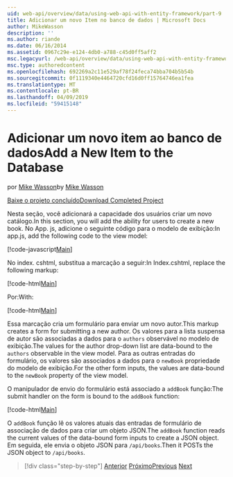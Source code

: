 ```yaml
---
uid: web-api/overview/data/using-web-api-with-entity-framework/part-9
title: Adicionar um novo Item no banco de dados | Microsoft Docs
author: MikeWasson
description: ''
ms.author: riande
ms.date: 06/16/2014
ms.assetid: 0967c29e-e124-4db0-a788-c45d0ff5aff2
msc.legacyurl: /web-api/overview/data/using-web-api-with-entity-framework/part-9
msc.type: authoredcontent
ms.openlocfilehash: 692269a2c11e529af78f24feca74bba704b5b54b
ms.sourcegitcommit: 0f1119340e4464720cfd16d0ff15764746ea1fea
ms.translationtype: MT
ms.contentlocale: pt-BR
ms.lasthandoff: 04/09/2019
ms.locfileid: "59415148"
---
```

# <a name="add-a-new-item-to-the-database"></a><span data-ttu-id="61a06-102">Adicionar um novo item ao banco de dados</span><span class="sxs-lookup"><span data-stu-id="61a06-102">Add a New Item to the Database</span></span>

<span data-ttu-id="61a06-103">por [Mike Wasson](https://github.com/MikeWasson)</span><span class="sxs-lookup"><span data-stu-id="61a06-103">by [Mike Wasson](https://github.com/MikeWasson)</span></span>

[<span data-ttu-id="61a06-104">Baixe o projeto concluído</span><span class="sxs-lookup"><span data-stu-id="61a06-104">Download Completed Project</span></span>](https://github.com/MikeWasson/BookService)

<span data-ttu-id="61a06-105">Nesta seção, você adicionará a capacidade dos usuários criar um novo catálogo.</span><span class="sxs-lookup"><span data-stu-id="61a06-105">In this section, you will add the ability for users to create a new book.</span></span> <span data-ttu-id="61a06-106">No App. js, adicione o seguinte código para o modelo de exibição:</span><span class="sxs-lookup"><span data-stu-id="61a06-106">In app.js, add the following code to the view model:</span></span>

[!code-javascript[Main](part-9/samples/sample1.js)]

<span data-ttu-id="61a06-107">No index. cshtml, substitua a marcação a seguir:</span><span class="sxs-lookup"><span data-stu-id="61a06-107">In Index.cshtml, replace the following markup:</span></span>

[!code-html[Main](part-9/samples/sample2.html)]

<span data-ttu-id="61a06-108">Por:</span><span class="sxs-lookup"><span data-stu-id="61a06-108">With:</span></span>

[!code-html[Main](part-9/samples/sample3.html)]

<span data-ttu-id="61a06-109">Essa marcação cria um formulário para enviar um novo autor.</span><span class="sxs-lookup"><span data-stu-id="61a06-109">This markup creates a form for submitting a new author.</span></span> <span data-ttu-id="61a06-110">Os valores para a lista suspensa de autor são associadas a dados para o `authors` observável no modelo de exibição.</span><span class="sxs-lookup"><span data-stu-id="61a06-110">The values for the author drop-down list are data-bound to the `authors` observable in the view model.</span></span> <span data-ttu-id="61a06-111">Para as outras entradas do formulário, os valores são associados a dados para o `newBook` propriedade do modelo de exibição.</span><span class="sxs-lookup"><span data-stu-id="61a06-111">For the other form inputs, the values are data-bound to the `newBook` property of the view model.</span></span>

<span data-ttu-id="61a06-112">O manipulador de envio do formulário está associado a `addBook` função:</span><span class="sxs-lookup"><span data-stu-id="61a06-112">The submit handler on the form is bound to the `addBook` function:</span></span>

[!code-html[Main](part-9/samples/sample4.html)]

<span data-ttu-id="61a06-113">O `addBook` função lê os valores atuais das entradas de formulário de associação de dados para criar um objeto JSON.</span><span class="sxs-lookup"><span data-stu-id="61a06-113">The `addBook` function reads the current values of the data-bound form inputs to create a JSON object.</span></span> <span data-ttu-id="61a06-114">Em seguida, ele envia o objeto JSON para `/api/books`.</span><span class="sxs-lookup"><span data-stu-id="61a06-114">Then it POSTs the JSON object to `/api/books`.</span></span>

> [!div class="step-by-step"]
> <span data-ttu-id="61a06-115">[Anterior](part-8.md)
> [Próximo](part-10.md)</span><span class="sxs-lookup"><span data-stu-id="61a06-115">[Previous](part-8.md)
[Next](part-10.md)</span></span>
